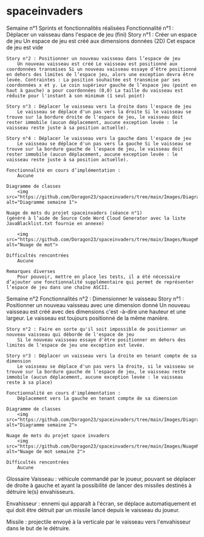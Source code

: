 # spaceinvaders

Semaine n°1
	Sprints et fonctionnalités réalisées
	Fonctionnalité n°1 : Déplacer un vaisseau dans l'espace de jeu (fini)
	Story n°1 : Créer un espace de jeu
		Un espace de jeu est créé aux dimensions données (2D) Cet espace de jeu est vide

	Story n°2 : Positionner un nouveau vaisseau dans l’espace de jeu
		Un nouveau vaisseau est créé Le vaisseau est positionné aux coordonnées transmises Si un nouveau vaisseau essaye d’être positionné en dehors des limites de l’espace jeu, alors une exception devra être levée. Contraintes : La position souhaitée est transmise par ses coordonnées x et y. Le coin supérieur gauche de l’espace jeu (point en haut à gauche) a pour coordonnées (0,0) La taille du vaisseau est réduite pour l'instant à son minimum (1 seul point)

	Story n°3 : Déplacer le vaisseau vers la droite dans l'espace de jeu
		Le vaisseau se déplace d'un pas vers la droite Si le vaisseau se trouve sur la bordure droite de l'espace de jeu, le vaisseau doit rester immobile (aucun déplacement, aucune exception levée : le vaisseau reste juste à sa position actuelle).

	Story n°4 : Déplacer le vaisseau vers la gauche dans l'espace de jeu
		Le vaisseau se déplace d'un pas vers la gauche Si le vaisseau se trouve sur la bordure gauche de l'espace de jeu, le vaisseau doit rester immobile (aucun déplacement, aucune exception levée : le vaisseau reste juste à sa position actuelle).

	Fonctionnalité en cours d’implémentation :
		Aucune

	Diagramme de classes
		<img src="https://github.com/Doragon23/spaceinvaders/tree/main/Images/DiagrammeDeClasse_Semaine1.jpg" alt="Diagramme semaine 1">

	Nuage de mots du projet spaceinvaders (séance n°1)
	(généré à l’aide de Source Code Word Cloud Generator avec la liste JavaBlacklist.txt fournie en annexe)

		<img src="https://github.com/Doragon23/spaceinvaders/tree/main/Images/NuageMots_Semaine1.jpg" alt="Nuage de mot">

	Difficultés rencontrées
		Aucune

	Remarques diverses
		Pour pouvoir, mettre en place les tests, il a été nécessaire d’ajouter une fonctionnalité supplémentaire qui permet de représenter l’espace de jeu dans une chaîne ASCII.


Semaine n°2
	Fonctionnalités n°2 : Dimensionner le vaisseau
	Story n°1 : Positionner un nouveau vaisseau avec une dimension donné
		Un nouveau vaisseau est créé avec des dimensions c'est -à-dire une hauteur et une largeur. Le vaisseau est toujours positionné de la même manière.

	Story n°2 : Faire en sorte qu'il soit impossible de positionner un nouveau vaisseau qui déborde de l'espace de jeu
		Si le nouveau vaisseau essaye d'être positionner en dehors des limites de l'espace de jeu une exception est levée.

	Story n°3 : Déplacer un vaisseau vers la droite en tenant compte de sa dimension
		Le vaisseau se déplace d'un pas vers la droite, si le vaisseau se trouve sur la bordure gauche de l'espace de jeu, le vaisseau reste immobile (aucun déplacement, aucune exception levée : le vaisseau reste à sa place)

	Fonctionnalité en cours d'implémentation :
		Déplacement vers la gauche en tenant compte de sa dimension

	Diagramme de classes
		<img src="https://github.com/Doragon23/spaceinvaders/tree/main/Images/DiagrammeDeClasse_Semaine2.jpg" alt="Diagramme semaine 2">

	Nuage de mots du projet space invaders
		<img src="https://github.com/Doragon23/spaceinvaders/tree/main/Images/NuageMots_Semaine2.jpg" alt="Nuage de mot semaine 2">

	Difficultés rencontrées
		Aucune

Glossaire
Vaisseau : véhicule commandé par le joueur, pouvant se déplacer de droite à gauche et ayant la possibilité de lancer des missiles destinés à détruire le(s) envahisseurs.

Envahisseur : ennemi qui apparaît à l'écran, se déplace automatiquement et qui doit être détruit par un missile lancé depuis le vaisseau du joueur.

Missile : projectile envoyé à la verticale par le vaisseau vers l'envahisseur dans le but de le détruire.